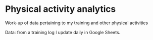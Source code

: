 # Physical activity analytics

Work-up of data pertaining to my training and other physical activities

Data: from a training log I update daily in Google Sheets.
